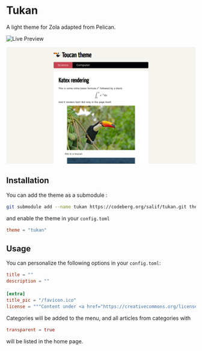 # Tukan

A light theme for Zola adapted from Pelican.

![Live Preview](https://salif.github.io/zola-themes-collection/demo/tukan/)

![Screenshot](./screenshot.png)

## Installation

You can add the theme as a submodule :

```bash
git submodule add --name tukan https://codeberg.org/salif/tukan.git themes/tukan
```

and enable the theme in your `config.toml`

```toml
theme = "tukan"
```

## Usage

You can personalize the following options in your `config.toml`:

```toml
title = ""
description = ""

[extra]
title_pic = "/favicon.ico"
license = """Content under <a href="https://creativecommons.org/licenses/by-sa/4.0/">CC BY-SA</a> Licence"""
```

Categories will be added to the menu, and all articles from categories with

```toml
transparent = true
```

will be listed in the home page.
